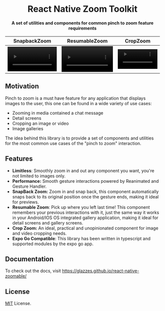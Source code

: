 <div>
  <h1 align="center">React Native Zoom Toolkit</h1>
</div>

<div>
  <h4 align="center">A set of utilities and components for common pinch to zoom feature requirements</h4>
</div>

| SnapbackZoom | ResumableZoom | CropZoom |
|--------------|---------------|----------|
|<video src="https://github.com/Glazzes/react-native-zoomable/assets/52082794/bf94db65-9350-432d-a7f6-09bbf01ba3b0" width="100%" controls> | <video src="https://github.com/Glazzes/react-native-zoomable/assets/52082794/e73d5082-385b-4b20-8edb-3442b3fdfd5a" width="100%" controls> | <video src="https://github.com/Glazzes/react-native-zoomable/assets/52082794/91763525-45e8-45c0-bc8a-e89a5e8f6e63" width="100%" controls> |
 
## Motivation
Pinch to zoom is a must have feature for any application that displays images to the user, this one can be found in a wide variety of use cases:
- Zooming in media contained a chat message
- Detail screens
- Cropping an image or video
- Image galleries

The idea behind this library is to provide a set of components and utilities for the most common use cases of the "pinch to zoom" interaction.


## Features
- **Limitless**: Smoothly zoom in and out any component you want, you're not limited to images only.
- **Performance:** Smooth gesture interactions powered by Reanimated and Gesture Handler.
- **SnapBack Zoom:** Zoom in and snap back, this component automatically snaps back to its original position once the gesture ends, making it ideal for previews.
- **Resumable Zoom**: Pick up where you left last time! This component remembers your previous interactions with it, just the same way it works in your Android/IOS OS integrated gallery application, making it ideal for detail screens and gallery screens.
- **Crop Zoom:** An ideal, practical and unopinionated component for image and video cropping needs.
- **Expo Go Compatible**: This library has been written in typescript and supported modules by the expo go app.

## Documentation
To check out the docs, visit https://glazzes.github.io/react-native-zoomable/

## License
[MIT](./LICENSE) License.
